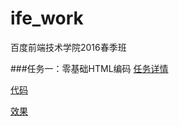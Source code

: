 # ife_work
百度前端技术学院2016春季班

###任务一：零基础HTML编码
[任务详情](http://ife.baidu.com/task/detail?taskId=1)

[代码](https://github.com/kawaiiryuu/ife_work/blob/master/task1.html)

[效果](http://htmlpreview.github.io/?https://github.com/kawaiiryuu/ife_work/blob/master/task1.html)

